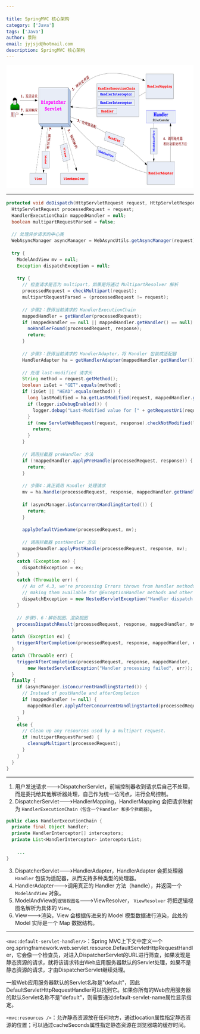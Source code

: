 ```yaml
---

title: SpringMVC 核心架构
category: ['Java']
tags: ['Java']
author: 景阳
email: jyjsjd@hotmail.com
description: SpringMVC 核心架构
---
```


<img src="/assets/img/dispatch.png" width="800" height="330"/>

----

```java
protected void doDispatch(HttpServletRequest request, HttpServletResponse response) throws Exception {
  HttpServletRequest processedRequest = request;
  HandlerExecutionChain mappedHandler = null;
  boolean multipartRequestParsed = false;

  // 处理异步请求的中心类
  WebAsyncManager asyncManager = WebAsyncUtils.getAsyncManager(request);

  try {
    ModelAndView mv = null;
    Exception dispatchException = null;

    try {
      // 检查请求是否为 multipart，如果是将通过 MultipartResolver 解析
      processedRequest = checkMultipart(request);
      multipartRequestParsed = (processedRequest != request);

      // 步骤2：获得当前请求的 HandlerExecutionChain
      mappedHandler = getHandler(processedRequest);
      if (mappedHandler == null || mappedHandler.getHandler() == null) {
        noHandlerFound(processedRequest, response);
        return;
      }

      // 步骤3：获得当前请求的 HandlerAdapter，将 Handler 包装成适配器
      HandlerAdapter ha = getHandlerAdapter(mappedHandler.getHandler());

      // 处理 last-modified 请求头
      String method = request.getMethod();
      boolean isGet = "GET".equals(method);
      if (isGet || "HEAD".equals(method)) {
        long lastModified = ha.getLastModified(request, mappedHandler.getHandler());
        if (logger.isDebugEnabled()) {
          logger.debug("Last-Modified value for [" + getRequestUri(request) + "] is: " + lastModified);
        }
        if (new ServletWebRequest(request, response).checkNotModified(lastModified) && isGet) {
          return;
        }
      }

      // 调用拦截器 preHandler 方法
      if (!mappedHandler.applyPreHandle(processedRequest, response)) {
        return;
      }

      // 步骤4：真正调用 Handler 处理请求
      mv = ha.handle(processedRequest, response, mappedHandler.getHandler());

      if (asyncManager.isConcurrentHandlingStarted()) {
        return;
      }

      applyDefaultViewName(processedRequest, mv);
      
      // 调用拦截器 postHandler 方法
      mappedHandler.applyPostHandle(processedRequest, response, mv);
    }
    catch (Exception ex) {
      dispatchException = ex;
    }
    catch (Throwable err) {
      // As of 4.3, we're processing Errors thrown from handler methods as well,
      // making them available for @ExceptionHandler methods and other scenarios.
      dispatchException = new NestedServletException("Handler dispatch failed", err);
    }

    // 步骤5、6：解析视图、渲染视图
    processDispatchResult(processedRequest, response, mappedHandler, mv, dispatchException);
  }
  catch (Exception ex) {
    triggerAfterCompletion(processedRequest, response, mappedHandler, ex);
  }
  catch (Throwable err) {
    triggerAfterCompletion(processedRequest, response, mappedHandler,
        new NestedServletException("Handler processing failed", err));
  }
  finally {
    if (asyncManager.isConcurrentHandlingStarted()) {
      // Instead of postHandle and afterCompletion
      if (mappedHandler != null) {
        mappedHandler.applyAfterConcurrentHandlingStarted(processedRequest, response);
      }
    }
    else {
      // Clean up any resources used by a multipart request.
      if (multipartRequestParsed) {
        cleanupMultipart(processedRequest);
      }
    }
  }
}
```
----

1. 用户发送请求--->DispatcherServlet，前端控制器收到请求后自己不处理，而是委托给其他解析器处理，自己作为统一访问点，进行全局控制。
2. DispatcherServlet--->HandlerMapping，HandlerMapping 会把请求映射为 `HandlerExecutionChain（包含一个Handler 和多个拦截器）`。
```java
public class HandlerExecutionChain {
  private final Object handler;
  private HandlerInterceptor[] interceptors;
  private List<HandlerInterceptor> interceptorList;
    
    ...
}
```

3. DispatcherServlet--->HandlerAdapter，HandlerAdapter 会把处理器 `Handler` 包装为适配器，从而支持多种类型的处理器。
4. HandlerAdapter--->调用真正的 Handler 方法（handle），并返回一个 `ModelAndView` 对象。
5. ModelAndView的`逻辑视图名`--->ViewResolver， `ViewResolver` 将把逻辑视图名解析为具体的 `View`。
6. View--->渲染，View 会根据传进来的 Model 模型数据进行渲染，此处的 Model 实际是一个 Map 数据结构。

----

`<mvc:default-servlet-handler/>`：Spring MVC上下文中定义一个org.springframework.web.servlet.resource.DefaultServletHttpRequestHandler，它会像一个检查员，对进入DispatcherServlet的URL进行筛查，如果发现是静态资源的请求，就将该请求转由Web应用服务器默认的Servlet处理，如果不是静态资源的请求，才由DispatcherServlet继续处理。

一般Web应用服务器默认的Servlet名称是"default"，因此DefaultServletHttpRequestHandler可以找到它。如果你所有的Web应用服务器的默认Servlet名称不是"default"，则需要通过default-servlet-name属性显示指定。

`<mvc:resources />`：允许静态资源放在任何地方，通过location属性指定静态资源的位置；可以通过cacheSeconds属性指定静态资源在浏览器端的缓存时间。
